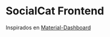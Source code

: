 # SocialCat Frontend

Inspirados en [Material-Dashboard](https://demos.creative-tim.com/material-dashboard-react/#/dashboard)